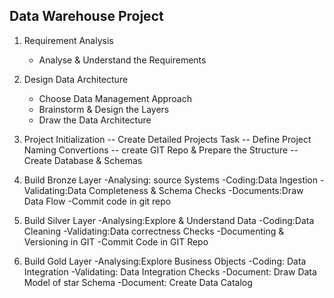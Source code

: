 ## Data Warehouse Project

1.	Requirement Analysis
    - Analyse & Understand the Requirements
    
2.	Design Data Architecture
    - Choose Data Management Approach
    - Brainstorm & Design the Layers
    - Draw the Data Architecture
      
3.	Project Initialization
    -- Create Detailed Projects Task
    -- Define Project Naming Convertions
  	-- create GIT Repo & Prepare the Structure
  	-- Create Database & Schemas
  	
4.	Build Bronze Layer
    -Analysing: source Systems
  	-Coding:Data Ingestion
  	-Validating:Data Completeness & Schema Checks
  	-Documents:Draw Data Flow
  	-Commit code in git repo
  	
5.	Build Silver Layer
    -Analysing:Explore & Understand Data
  	-Coding:Data Cleaning
  	-Validating:Data correctness Checks
  	-Documenting & Versioning in GIT
  	-Commit Code in GIT Repo
     
7.	Build Gold Layer
     -Analysing:Explore Business Objects
   	 -Coding: Data Integration
  	 -Validating: Data Integration Checks
  	 -Document: Draw Data Model of star Schema
  	 -Document: Create Data Catalog
  	
